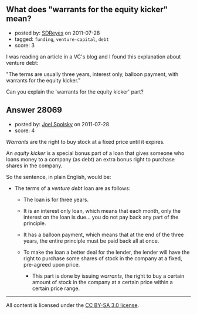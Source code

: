 ## What does "warrants for the equity kicker" mean?

- posted by: [SDReyes](https://stackexchange.com/users/-1/5001-sdreyes) on 2011-07-28
- tagged: `funding`, `venture-capital`, `debt`
- score: 3

I was reading an article in a VC's blog and I found this explanation about venture debt:

"The terms are usually three years, interest only, balloon payment, with warrants for the equity kicker."

Can you explain the 'warrants for the equity kicker' part?


## Answer 28069

- posted by: [Joel Spolsky](https://stackexchange.com/users/-1/4335-joel-spolsky) on 2011-07-28
- score: 4

*Warrants* are the right to buy stock at a fixed price until it expires.

An *equity kicker* is a special bonus part of a loan that gives someone who loans money to a company (as debt) an extra bonus right to purchase shares in the company.

So the sentence, in plain English, would be:

* The terms of a *venture debt* loan are as follows:

  * The loan is for three years.
  * It is an interest only loan, which means that each month, only the interest on the loan is due... you do not pay back any part of the principle.
  * It has a balloon payment, which means that at the end of the three years, the entire principle must be paid back all at once.
  * To make the loan a better deal for the lender, the lender will have the right to purchase some shares of stock in the company at a fixed, pre-agreed upon price.

     * This part is done by issuing *warrants*, the right to buy a certain amount of stock in the company at a certain price within a certain price range.





---

All content is licensed under the [CC BY-SA 3.0 license](https://creativecommons.org/licenses/by-sa/3.0/).
